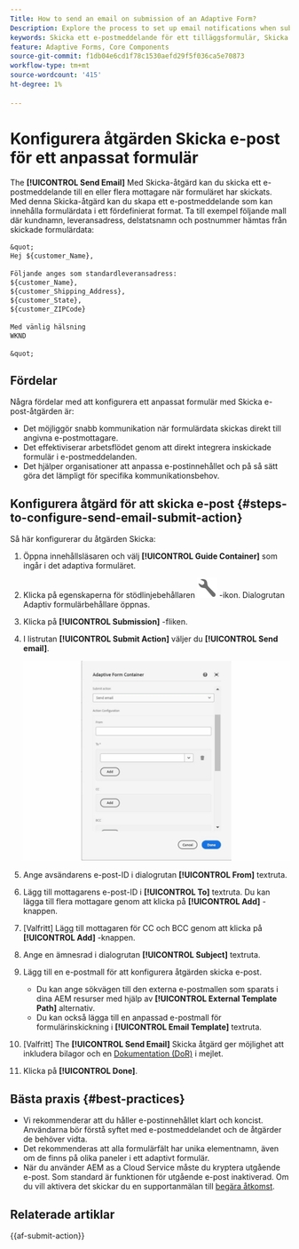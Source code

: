 ```yaml
---
Title: How to send an email on submission of an Adaptive Form?
Description: Explore the process to set up email notifications when submitting an Adaptive Form.
keywords: Skicka ett e-postmeddelande för ett tilläggsformulär, Skicka med e-post, Adaptiv e-post, Skicka e-post med formulär, Skicka e-postguide
feature: Adaptive Forms, Core Components
source-git-commit: f1db04e6cd1f78c1530aefd29f5f036ca5e70873
workflow-type: tm+mt
source-wordcount: '415'
ht-degree: 1%

---
```



# Konfigurera åtgärden Skicka e-post för ett anpassat formulär

The **[!UICONTROL Send Email]** Med Skicka-åtgärd kan du skicka ett e-postmeddelande till en eller flera mottagare när formuläret har skickats. Med denna Skicka-åtgärd kan du skapa ett e-postmeddelande som kan innehålla formulärdata i ett fördefinierat format. Ta till exempel följande mall där kundnamn, leveransadress, delstatsnamn och postnummer hämtas från skickade formulärdata:


    &quot;
    Hej ${customer_Name},
    
    Följande anges som standardleveransadress:
    ${customer_Name},
    ${customer_Shipping_Address},
    ${customer_State},
    ${customer_ZIPCode}
    
    Med vänlig hälsning
    WKND
    
    &quot;


## Fördelar

Några fördelar med att konfigurera ett anpassat formulär med Skicka e-post-åtgärden är:

* Det möjliggör snabb kommunikation när formulärdata skickas direkt till angivna e-postmottagare.
* Det effektiviserar arbetsflödet genom att direkt integrera inskickade formulär i e-postmeddelanden.
* Det hjälper organisationer att anpassa e-postinnehållet och på så sätt göra det lämpligt för specifika kommunikationsbehov.

## Konfigurera åtgärd för att skicka e-post {#steps-to-configure-send-email-submit-action}

Så här konfigurerar du åtgärden Skicka:

1. Öppna innehållsläsaren och välj **[!UICONTROL Guide Container]** som ingår i det adaptiva formuläret.
1. Klicka på egenskaperna för stödlinjebehållaren ![Stödlinjeegenskaper](/help/forms/assets/configure-icon.svg) -ikon. Dialogrutan Adaptiv formulärbehållare öppnas.
1. Klicka på  **[!UICONTROL Submission]** -fliken.
1. I listrutan **[!UICONTROL Submit Action]** väljer du **[!UICONTROL Send email]**.

   ![Åtgärdskonfiguration för Skicka e-post](/help/forms/assets/send-email-action-configuration.gif)
1. Ange avsändarens e-post-ID i dialogrutan **[!UICONTROL From]** textruta.
1. Lägg till mottagarens e-post-ID i **[!UICONTROL To]** textruta. Du kan lägga till flera mottagare genom att klicka på **[!UICONTROL Add]** -knappen.
1. [Valfritt] Lägg till mottagaren för CC och BCC genom att klicka på **[!UICONTROL Add]** -knappen.
1. Ange en ämnesrad i dialogrutan **[!UICONTROL Subject]** textruta.
1. Lägg till en e-postmall för att konfigurera åtgärden skicka e-post.
   * Du kan ange sökvägen till den externa e-postmallen som sparats i dina AEM resurser med hjälp av **[!UICONTROL External Template Path]** alternativ.
   * Du kan också lägga till en anpassad e-postmall för formulärinskickning i **[!UICONTROL Email Template]** textruta.
1. [Valfritt] The **[!UICONTROL Send Email]** Skicka åtgärd ger möjlighet att inkludera bilagor och en [Dokumentation (DoR)](generate-document-of-record-core-components.md) i mejlet.
1. Klicka på **[!UICONTROL Done]**.

## Bästa praxis {#best-practices}

* Vi rekommenderar att du håller e-postinnehållet klart och koncist. Användarna bör förstå syftet med e-postmeddelandet och de åtgärder de behöver vidta.
* Det rekommenderas att alla formulärfält har unika elementnamn, även om de finns på olika paneler i ett adaptivt formulär.
* När du använder AEM as a Cloud Service måste du kryptera utgående e-post. Som standard är funktionen för utgående e-post inaktiverad. Om du vill aktivera det skickar du en supportanmälan till [begära åtkomst](https://experienceleague.adobe.com/docs/experience-manager-cloud-service/implementing/developing/development-guidelines.html?lang=en#sending-email).


## Relaterade artiklar

{{af-submit-action}}


